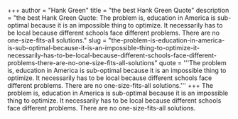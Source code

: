 +++
author = "Hank Green"
title = "the best Hank Green Quote"
description = "the best Hank Green Quote: The problem is, education in America is sub-optimal because it is an impossible thing to optimize. It necessarily has to be local because different schools face different problems. There are no one-size-fits-all solutions."
slug = "the-problem-is-education-in-america-is-sub-optimal-because-it-is-an-impossible-thing-to-optimize-it-necessarily-has-to-be-local-because-different-schools-face-different-problems-there-are-no-one-size-fits-all-solutions"
quote = '''The problem is, education in America is sub-optimal because it is an impossible thing to optimize. It necessarily has to be local because different schools face different problems. There are no one-size-fits-all solutions.'''
+++
The problem is, education in America is sub-optimal because it is an impossible thing to optimize. It necessarily has to be local because different schools face different problems. There are no one-size-fits-all solutions.
